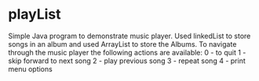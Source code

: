 # playList
Simple Java program to demonstrate music player.
Used linkedList to store songs in an album and used ArrayList to store the Albums.
To navigate through the music player the following actions are available:
0 - to quit 1 - skip forward to next song 2 - play previous song 3 - repeat song 4 - print menu options
